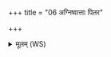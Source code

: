 +++
title = "06 अग्निष्वात्ताः पितर"

+++
<details><summary>मूलम् (WS)</summary>

अग्निष्वात्ताः पितर एह गच्छत सदःसद सदत सुप्रणीतयः ।  
अत्तो हवींषि प्रयतानि बर्हिषि रयिं च नः सर्ववीरं दधात ॥ ॥ ७ ॥
</details>